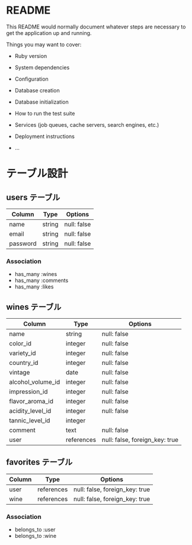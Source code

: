 # README

This README would normally document whatever steps are necessary to get the
application up and running.

Things you may want to cover:

* Ruby version

* System dependencies

* Configuration

* Database creation

* Database initialization

* How to run the test suite

* Services (job queues, cache servers, search engines, etc.)

* Deployment instructions

* ...


# テーブル設計

## users テーブル

| Column   | Type   | Options     |
| -------- | ------ | ----------- |
| name     | string | null: false |
| email    | string | null: false |
| password | string | null: false |

### Association

- has_many :wines
- has_many :comments
- has_many :likes

## wines テーブル

| Column            | Type       | Options                        |
| ------------------| -----------| -------------------------------|
| name              | string     | null: false                    |
| color_id          | integer    | null: false                    |  
| variety_id        | integer    | null: false                    |
| country_id        | integer    | null: false                    |
| vintage           | date       | null: false                    |
| alcohol_volume_id | integer    | null: false                    |
| impression_id     | integer    | null: false                    |
| flavor_aroma_id   | integer    | null: false                    |
| acidity_level_id  | integer    | null: false                    |
| tannic_level_id   | integer    |                                |
| comment           | text       | null: false                    |
| user              | references | null: false, foreign_key: true |

## favorites テーブル

| Column  | Type       | Options                        |
| ------- | ---------- | ------------------------------ |
| user    | references | null: false, foreign_key: true |
| wine    | references | null: false, foreign_key: true |

### Association

- belongs_to :user
- belongs_to :wine